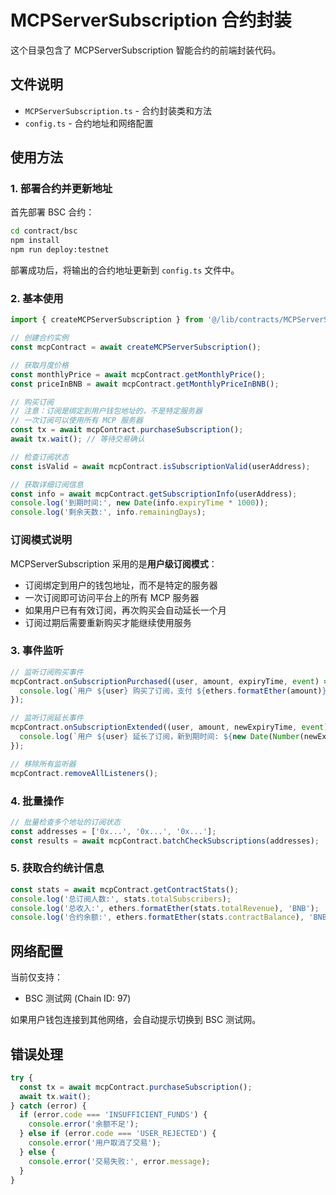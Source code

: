 # MCPServerSubscription 合约封装

这个目录包含了 MCPServerSubscription 智能合约的前端封装代码。

## 文件说明

- `MCPServerSubscription.ts` - 合约封装类和方法
- `config.ts` - 合约地址和网络配置

## 使用方法

### 1. 部署合约并更新地址

首先部署 BSC 合约：

```bash
cd contract/bsc
npm install
npm run deploy:testnet
```

部署成功后，将输出的合约地址更新到 `config.ts` 文件中。

### 2. 基本使用

```typescript
import { createMCPServerSubscription } from '@/lib/contracts/MCPServerSubscription';

// 创建合约实例
const mcpContract = await createMCPServerSubscription();

// 获取月度价格
const monthlyPrice = await mcpContract.getMonthlyPrice();
const priceInBNB = await mcpContract.getMonthlyPriceInBNB();

// 购买订阅
// 注意：订阅是绑定到用户钱包地址的，不是特定服务器
// 一次订阅可以使用所有 MCP 服务器
const tx = await mcpContract.purchaseSubscription();
await tx.wait(); // 等待交易确认

// 检查订阅状态
const isValid = await mcpContract.isSubscriptionValid(userAddress);

// 获取详细订阅信息
const info = await mcpContract.getSubscriptionInfo(userAddress);
console.log('到期时间:', new Date(info.expiryTime * 1000));
console.log('剩余天数:', info.remainingDays);
```

### 订阅模式说明

MCPServerSubscription 采用的是**用户级订阅模式**：
- 订阅绑定到用户的钱包地址，而不是特定的服务器
- 一次订阅即可访问平台上的所有 MCP 服务器
- 如果用户已有有效订阅，再次购买会自动延长一个月
- 订阅过期后需要重新购买才能继续使用服务

### 3. 事件监听

```typescript
// 监听订阅购买事件
mcpContract.onSubscriptionPurchased((user, amount, expiryTime, event) => {
  console.log(`用户 ${user} 购买了订阅，支付 ${ethers.formatEther(amount)} BNB`);
});

// 监听订阅延长事件
mcpContract.onSubscriptionExtended((user, amount, newExpiryTime, event) => {
  console.log(`用户 ${user} 延长了订阅，新到期时间: ${new Date(Number(newExpiryTime) * 1000)}`);
});

// 移除所有监听器
mcpContract.removeAllListeners();
```

### 4. 批量操作

```typescript
// 批量检查多个地址的订阅状态
const addresses = ['0x...', '0x...', '0x...'];
const results = await mcpContract.batchCheckSubscriptions(addresses);
```

### 5. 获取合约统计信息

```typescript
const stats = await mcpContract.getContractStats();
console.log('总订阅人数:', stats.totalSubscribers);
console.log('总收入:', ethers.formatEther(stats.totalRevenue), 'BNB');
console.log('合约余额:', ethers.formatEther(stats.contractBalance), 'BNB');
```

## 网络配置

当前仅支持：
- BSC 测试网 (Chain ID: 97)

如果用户钱包连接到其他网络，会自动提示切换到 BSC 测试网。

## 错误处理

```typescript
try {
  const tx = await mcpContract.purchaseSubscription();
  await tx.wait();
} catch (error) {
  if (error.code === 'INSUFFICIENT_FUNDS') {
    console.error('余额不足');
  } else if (error.code === 'USER_REJECTED') {
    console.error('用户取消了交易');
  } else {
    console.error('交易失败:', error.message);
  }
}
```
